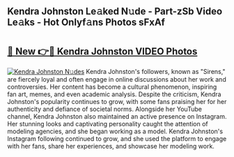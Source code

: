 ## Kendra Johnston Le𝚊ked N𝚞de - Part-zSb Video Le𝚊ks - Hot Onlyf𝚊ns Photos sFxAf

# <h2><a href="http://ab55428.deff.icu/?id=Kendra+Johnston">🔗 New 👉🔴 Kendra Johnston VIDEO Photos</a></h2>

[![Kendra Johnston N𝚞des](https://i.imgur.com/rIISA9y.gif)](http://ab55428.deff.icu/?id=Kendra+Johnston)
Kendra Johnston's followers, known as "Sirens," are fiercely loyal and often engage in online discussions about her work and controversies. Her content has become a cultural phenomenon, inspiring fan art, memes, and even academic analysis. Despite the criticism, Kendra Johnston's popularity continues to grow, with some fans praising her for her authenticity and defiance of societal norms. Alongside her YouTube channel, Kendra Johnston also maintained an active presence on Instagram. Her stunning looks and captivating personality caught the attention of modeling agencies, and she began working as a model. Kendra Johnston's Instagram following continued to grow, and she used the platform to engage with her fans, share her experiences, and showcase her modeling work.
